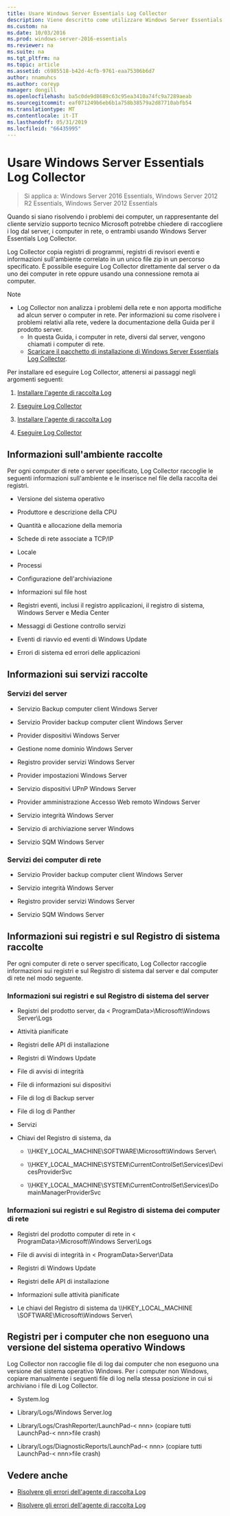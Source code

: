 ```yaml
---
title: Usare Windows Server Essentials Log Collector
description: Viene descritto come utilizzare Windows Server Essentials
ms.custom: na
ms.date: 10/03/2016
ms.prod: windows-server-2016-essentials
ms.reviewer: na
ms.suite: na
ms.tgt_pltfrm: na
ms.topic: article
ms.assetid: c6985518-b42d-4cfb-9761-eaa75306b6d7
author: nnamuhcs
ms.author: coreyp
manager: dongill
ms.openlocfilehash: ba5c0de9d8689c63c95ea3410a74fc9a7289aeab
ms.sourcegitcommit: eaf071249b6eb6b1a758b38579a2d87710abfb54
ms.translationtype: MT
ms.contentlocale: it-IT
ms.lasthandoff: 05/31/2019
ms.locfileid: "66435995"
---
```

# <a name="use-the-windows-server-essentials-log-collector"></a>Usare Windows Server Essentials Log Collector

>Si applica a: Windows Server 2016 Essentials, Windows Server 2012 R2 Essentials, Windows Server 2012 Essentials

Quando si siano risolvendo i problemi dei computer, un rappresentante del cliente servizio supporto tecnico Microsoft potrebbe chiedere di raccogliere i log dal server, i computer in rete, o entrambi usando Windows Server Essentials Log Collector.  
  
 Log Collector copia registri di programmi, registri di revisori eventi e informazioni sull'ambiente correlato in un unico file zip in un percorso specificato. È possibile eseguire Log Collector direttamente dal server o da uno dei computer in rete oppure usando una connessione remota ai computer.  
  
> [!NOTE]
> - Log Collector non analizza i problemi della rete e non apporta modifiche ad alcun server o computer in rete. Per informazioni su come risolvere i problemi relativi alla rete, vedere la documentazione della Guida per il prodotto server.  
>   -   In questa Guida, i computer in rete, diversi dal server, vengono chiamati i computer di rete.  
>   -   [Scaricare il pacchetto di installazione di Windows Server Essentials Log Collector](https://go.microsoft.com/fwlink/?LinkID=266341).  
  
 Per installare ed eseguire Log Collector, attenersi ai passaggi negli argomenti seguenti:  
  

1.  [Installare l'agente di raccolta Log](Install-the-Windows-Server-Essentials-Log-Collector.md)  
  
2.  [Eseguire Log Collector](Run-the-Windows-Server-Essentials-Log-Collector.md)  

1.  [Installare l'agente di raccolta Log](../support/Install-the-Windows-Server-Essentials-Log-Collector.md)  
  
2.  [Eseguire Log Collector](../support/Run-the-Windows-Server-Essentials-Log-Collector.md)  

  
## <a name="environment-information-collected"></a>Informazioni sull'ambiente raccolte  
 Per ogni computer di rete o server specificato, Log Collector raccoglie le seguenti informazioni sull'ambiente e le inserisce nel file della raccolta dei registri.  
  
-   Versione del sistema operativo  
  
-   Produttore e descrizione della CPU  
  
-   Quantità e allocazione della memoria  
  
-   Schede di rete associate a TCP/IP  
  
-   Locale  
  
-   Processi  
  
-   Configurazione dell'archiviazione  
  
-   Informazioni sul file host  
  
-   Registri eventi, inclusi il registro applicazioni, il registro di sistema, Windows Server e Media Center  
  
-   Messaggi di Gestione controllo servizi  
  
-   Eventi di riavvio ed eventi di Windows Update  
  
-   Errori di sistema ed errori delle applicazioni  
  
## <a name="services-information-collected"></a>Informazioni sui servizi raccolte  
  
### <a name="server-services"></a>Servizi del server  
  
-   Servizio Backup computer client Windows Server  
  
-   Servizio Provider backup computer client Windows Server  
  
-   Provider dispositivi Windows Server  
  
-   Gestione nome dominio Windows Server  
  
-   Registro provider servizi Windows Server  
  
-   Provider impostazioni Windows Server  
  
-   Servizio dispositivi UPnP Windows Server  
  
-   Provider amministrazione Accesso Web remoto Windows Server  
  
-   Servizio integrità Windows Server  
  
-   Servizio di archiviazione server Windows  
  
-   Servizio SQM Windows Server  
  
### <a name="network-computer-services"></a>Servizi dei computer di rete  
  
-   Servizio Provider backup computer client Windows Server  
  
-   Servizio integrità Windows Server  
  
-   Registro provider servizi Windows Server  
  
-   Servizio SQM Windows Server  
  
## <a name="logs-and-registry-information-collected"></a>Informazioni sui registri e sul Registro di sistema raccolte  
 Per ogni computer di rete o server specificato, Log Collector raccoglie informazioni sui registri e sul Registro di sistema dal server e dal computer di rete nel modo seguente.  
  
### <a name="server-logs-and-registry-information"></a>Informazioni sui registri e sul Registro di sistema del server  
  
-   Registri del prodotto server, da < ProgramData\>\Microsoft\Windows Server\Logs  
  
-   Attività pianificate  
  
-   Registri delle API di installazione  
  
-   Registri di Windows Update  
  
-   File di avvisi di integrità  
  
-   File di informazioni sui dispositivi  
  
-   File di log di Backup server  
  
-   File di log di Panther  
  
-   Servizi  
  
-   Chiavi del Registro di sistema, da  
  
    -   \\\HKEY_LOCAL_MACHINE\SOFTWARE\Microsoft\Windows Server\  
  
    -   \\\HKEY_LOCAL_MACHINE\SYSTEM\CurrentControlSet\Services\DevicesProviderSvc  
  
    -   \\\HKEY_LOCAL_MACHINE\SYSTEM\CurrentControlSet\Services\DomainManagerProviderSvc  
  
### <a name="network-computer-logs-and-registry-information"></a>Informazioni sui registri e sul Registro di sistema dei computer di rete  
  
-   Registri del prodotto computer di rete in < ProgramData\>\Microsoft\Windows Server\Logs  
  
-   File di avvisi di integrità in < ProgramData\>Server\Data  
  
-   Registri di Windows Update  
  
-   Registri delle API di installazione  
  
-   Informazioni sulle attività pianificate  
  
-   Le chiavi del Registro di sistema da \\\HKEY_LOCAL_MACHINE \SOFTWARE\Microsoft\Windows Server\  
  
## <a name="logs-for-computers-that-do-not-run-a-version-of-the-windows-operating-system"></a>Registri per i computer che non eseguono una versione del sistema operativo Windows  
 Log Collector non raccoglie file di log dai computer che non eseguono una versione del sistema operativo Windows. Per i computer non Windows, copiare manualmente i seguenti file di log nella stessa posizione in cui si archiviano i file di Log Collector.  
  
-   System.log  
  
-   Library/Logs/Windows Server.log  
  
-   Library/Logs/CrashReporter/LaunchPad-< nnn\> (copiare tutti LaunchPad-< nnn\>file crash)  
  
-   Library/Logs/DiagnosticReports/LaunchPad-< nnn\> (copiare tutti LaunchPad-< nnn\>file crash)  
  
## <a name="see-also"></a>Vedere anche  
  

-   [Risolvere gli errori dell'agente di raccolta Log](Troubleshoot-Windows-Server-Essentials-Log-Collector-Errors.md)

-   [Risolvere gli errori dell'agente di raccolta Log](../support/Troubleshoot-Windows-Server-Essentials-Log-Collector-Errors.md)

